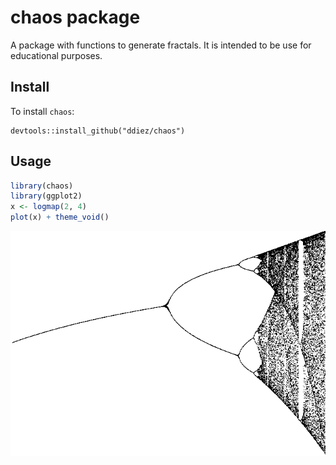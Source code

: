 chaos package
================

A package with functions to generate fractals. It is intended to be use
for educational purposes.

## Install

To install `chaos`:

    devtools::install_github("ddiez/chaos")

## Usage

``` r
library(chaos)
library(ggplot2)
x <- logmap(2, 4)
plot(x) + theme_void()
```

![](README_files/figure-gfm/logmap-1.png)<!-- -->
